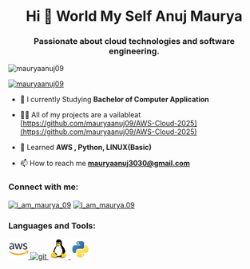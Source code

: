 <h1 align="center">Hi 👋 World My Self Anuj Maurya</h1>
<h3 align="center">Passionate about cloud technologies and software engineering.</h3>

<p align="left"> <img src="https://komarev.com/ghpvc/?username=mauryaanuj09&label=Profile%20views&color=0e75b6&style=flat" alt="mauryaanuj09" /> </p>

<p align="left"> <a href="https://github.com/ryo-ma/github-profile-trophy"><img src="https://github-profile-trophy.vercel.app/?username=mauryaanuj09" alt="mauryaanuj09" /></a> </p>

- 🌱 I currently Studying **Bachelor of Computer Application**

- 👨‍💻 All of my projects are a vailableat [https://github.com/mauryaanuj09/AWS-Cloud-2025](https://github.com/mauryaanuj09/AWS-Cloud-2025)

- 💬 Learned **AWS , Python, LINUX(Basic)**

- 📫 How to reach me **mauryaanuj3030@gmail.com**

<h3 align="left">Connect with me:</h3>
<p align="left">
<a href="https://twitter.com/i_am_maurya_09" target="blank"><img align="center" src="https://raw.githubusercontent.com/rahuldkjain/github-profile-readme-generator/master/src/images/icons/Social/twitter.svg" alt="i_am_maurya_09" height="30" width="40" /></a>
<a href="https://instagram.com/i_am_maurya.09" target="blank"><img align="center" src="https://raw.githubusercontent.com/rahuldkjain/github-profile-readme-generator/master/src/images/icons/Social/instagram.svg" alt="i_am_maurya.09" height="30" width="40" /></a>
</p>

<h3 align="left">Languages and Tools:</h3>
<p align="left"> <a href="https://aws.amazon.com" target="_blank" rel="noreferrer"> <img src="https://raw.githubusercontent.com/devicons/devicon/master/icons/amazonwebservices/amazonwebservices-original-wordmark.svg" alt="aws" width="40" height="40"/> </a> <a href="https://git-scm.com/" target="_blank" rel="noreferrer"> <img src="https://www.vectorlogo.zone/logos/git-scm/git-scm-icon.svg" alt="git" width="40" height="40"/> </a> <a href="https://www.linux.org/" target="_blank" rel="noreferrer"> <img src="https://raw.githubusercontent.com/devicons/devicon/master/icons/linux/linux-original.svg" alt="linux" width="40" height="40"/> </a> <a href="https://www.python.org" target="_blank" rel="noreferrer"> <img src="https://raw.githubusercontent.com/devicons/devicon/master/icons/python/python-original.svg" alt="python" width="40" height="40"/> </a> </p>
